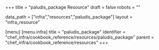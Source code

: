 +++
title = "paludis_package Resource"
draft = false
robots = ""

data_path = ["infra","resources","paludis_package"]
layout = "infra_resource"


[menu]
  [menu.infra]
    title = "paludis_package"
    identifier = "chef_infra/cookbook_reference/resources/paludis_package"
    parent = "chef_infra/cookbook_reference/resources"
+++

<!-- The contents of this page are automatically generated from the paludis_package.yaml file in the data directory. -->
<!-- To suggest a change, edit the https://github.com/chef/chef/blob/master/lib/chef/resource/paludis_package.rb file
      and submit a pull request to the https://github.com/chef/chef repository. -->
